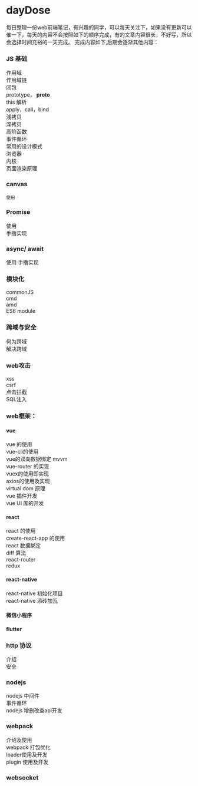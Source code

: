 # dayDose
每日整理一份web前端笔记，有兴趣的同学，可以每天关注下，如果没有更新可以催一下，每天的内容不会按照如下的顺序完成，有的文章内容很长，不好写，所以会选择时间充裕的一天完成。
完成内容如下,后期会逐渐其他内容：

### JS 基础
作用域  
作用域链  
闭包  
prototype， __proto__  
this 解析  
apply，call，bind   
浅拷贝  
深拷贝  
高阶函数  
事件循环  
常用的设计模式  
浏览器  
内核  
页面渲染原理  

### canvas
    使用
### Promise
使用  
手撸实现  
### async/ await
使用
手撸实现
### 模块化
commonJS  
cmd  
amd  
ES6 module  
### 跨域与安全
何为跨域  
解决跨域  
### web攻击
xss  
csrf  
点击拦截  
SQL注入  

### web框架：
#### vue
vue 的使用  
vue-cli的使用  
vue的双向数据绑定 mvvm  
vue-router 的实现  
vuex的使用即实现  
axios的使用及实现  
virtual dom 原理  
vue 插件开发  
vue UI 库的开发  

#### react 
react 的使用  
create-react-app 的使用  
react 数据绑定  
diff 算法  
react-router  
redux  

#### react-native
react-native 初始化项目  
react-native 添砖加瓦  

#### 微信小程序

#### flutter

### http 协议
介绍  
安全  

### nodejs
nodejs 中间件  
事件循环  
nodejs 增删改查api开发  

### webpack
介绍及使用  
webpack 打包优化  
loader使用及开发  
plugin 使用及开发  

### websocket